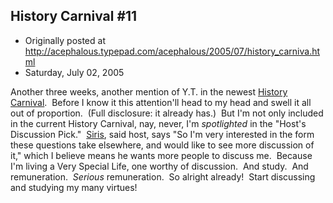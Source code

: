 ## History Carnival #11

 * Originally posted at http://acephalous.typepad.com/acephalous/2005/07/history_carniva.html
 * Saturday, July 02, 2005



Another three weeks, another mention of Y.T. in the newest [History Carnival](http://branemrys.blogspot.com/2005/06/history-carnival-xi.html).  Before I know it this attention'll head to my head and swell it all out of proportion.  (Full disclosure: it already has.)  But I'm not only included in the current History Carnival, nay, never, I'm _spotlighted_ in the "Host's Discussion Pick."  [Siris](http://branemrys.blogspot.com/), said host, says "So I'm very interested in the form these questions take elsewhere, and would like to see more discussion of it," which I believe means he wants more people to discuss me.  Because I'm living a Very Special Life, one worthy of discussion.  And study.  And remuneration.  _Serious_ remuneration.  So alright already!  Start discussing and studying my many virtues!

		
